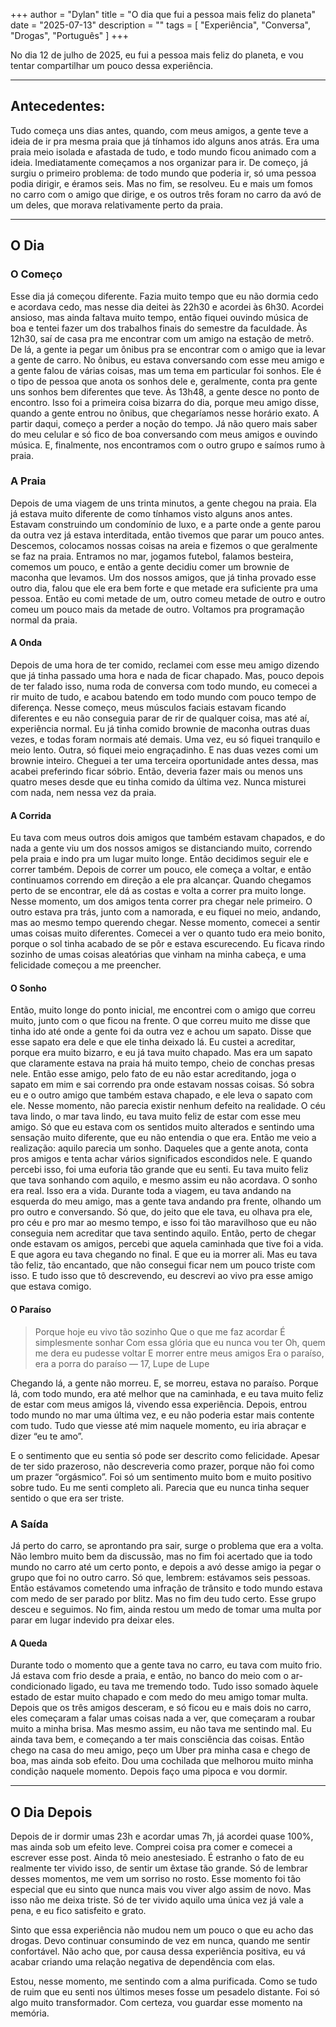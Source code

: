 +++
author = "Dylan"
title = "O dia que fui a pessoa mais feliz do planeta"
date = "2025-07-13"
description = ""
tags = [
    "Experiência", "Conversa", "Drogas", "Português"
]
+++

No dia 12 de julho de 2025, eu fui a pessoa mais feliz do planeta, e vou tentar compartilhar um pouco dessa experiência.

___
## Antecedentes:

Tudo começa uns dias antes, quando, com meus amigos, a gente teve a ideia de ir pra mesma praia que já tínhamos ido alguns anos atrás.
Era uma praia meio isolada e afastada de tudo, e todo mundo ficou animado com a ideia. Imediatamente começamos a nos organizar para ir.
De começo, já surgiu o primeiro problema: de todo mundo que poderia ir, só uma pessoa podia dirigir, e éramos seis.
Mas no fim, se resolveu. Eu e mais um fomos no carro com o amigo que dirige, e os outros três foram no carro da avó de um deles, que morava relativamente perto da praia.
___
## O Dia

### O Começo

Esse dia já começou diferente. Fazia muito tempo que eu não dormia cedo e acordava cedo,
mas nesse dia deitei às 22h30 e acordei às 6h30. Acordei ansioso, mas ainda faltava muito tempo, 
então fiquei ouvindo música de boa e tentei fazer um dos trabalhos finais do semestre da faculdade.
Às 12h30, saí de casa pra me encontrar com um amigo na estação de metrô. De lá, a gente ia pegar um ônibus pra se encontrar com o amigo que ia levar a gente de carro.
No ônibus, eu estava conversando com esse meu amigo e a gente falou de várias coisas, mas um tema em particular foi sonhos.
Ele é o tipo de pessoa que anota os sonhos dele e, geralmente, conta pra gente uns sonhos bem diferentes que teve.
Às 13h48, a gente desce no ponto de encontro. Isso foi a primeira coisa bizarra do dia, porque meu amigo disse, quando a gente entrou no ônibus, que chegaríamos nesse
horário exato.
A partir daqui, começo a perder a noção do tempo. Já não quero mais saber do meu celular e só fico de boa conversando com meus amigos e ouvindo música.
E, finalmente, nos encontramos com o outro grupo e saímos rumo à praia.

### A Praia

Depois de uma viagem de uns trinta minutos, a gente chegou na praia. Ela já estava muito diferente de como tínhamos visto alguns anos antes.
Estavam construindo um condomínio de luxo, e a parte onde a gente parou da outra vez já estava interditada, então tivemos que parar um pouco antes.
Descemos, colocamos nossas coisas na areia e fizemos o que geralmente se faz na praia. Entramos no mar, jogamos futebol, falamos besteira, comemos um pouco,
e então a gente decidiu comer um brownie de maconha que levamos.
Um dos nossos amigos, que já tinha provado esse outro dia, falou que ele era bem forte e que metade era suficiente pra uma pessoa.
Então eu comi metade de um, outro comeu metade de outro e outro comeu um pouco mais da metade de outro. Voltamos pra programação normal da praia.

#### A Onda

Depois de uma hora de ter comido, reclamei com esse meu amigo dizendo que já tinha passado uma hora e nada de ficar chapado.
Mas, pouco depois de ter falado isso, numa roda de conversa com todo mundo, eu comecei a rir muito de tudo, e acabou batendo em todo mundo com pouco tempo de diferença.
Nesse começo, meus músculos faciais estavam ficando diferentes e eu não conseguia parar de rir de qualquer coisa, mas até aí, experiência normal.
Eu já tinha comido brownie de maconha outras duas vezes, e todas foram normais até demais.
Uma vez, eu só fiquei tranquilo e meio lento. Outra, só fiquei meio engraçadinho. E nas duas vezes comi um brownie inteiro.
Cheguei a ter uma terceira oportunidade antes dessa, mas acabei preferindo ficar sóbrio.
Então, deveria fazer mais ou menos uns quatro meses desde que eu tinha comido da última vez. Nunca misturei com nada, nem nessa vez da praia.

#### A Corrida

Eu tava com meus outros dois amigos que também estavam chapados, e do nada a gente viu um dos nossos amigos se distanciando muito,
correndo pela praia e indo pra um lugar muito longe.
Então decidimos seguir ele e correr também. Depois de correr um pouco, ele começa a voltar, e então continuamos correndo em direção a ele pra alcançar.
Quando chegamos perto de se encontrar, ele dá as costas e volta a correr pra muito longe.
Nesse momento, um dos amigos tenta correr pra chegar nele primeiro. O outro estava pra trás, junto com a namorada, e eu fiquei no meio, andando,
mas ao mesmo tempo querendo chegar. Nesse momento, comecei a sentir umas coisas muito diferentes.
Comecei a ver o quanto tudo era meio bonito, porque o sol tinha acabado de se pôr e estava escurecendo.
Eu ficava rindo sozinho de umas coisas aleatórias que vinham na minha cabeça, e uma felicidade começou a me preencher.

#### O Sonho

Então, muito longe do ponto inicial, me encontrei com o amigo que correu muito, junto com o que ficou na frente.
O que correu muito me disse que tinha ido até onde a gente foi da outra vez e achou um sapato.
Disse que esse sapato era dele e que ele tinha deixado lá. Eu custei a acreditar, porque era muito bizarro, e eu já tava muito chapado.
Mas era um sapato que claramente estava na praia há muito tempo, cheio de conchas presas nele.
Então esse amigo, pelo fato de eu não estar acreditando, joga o sapato em mim e sai correndo pra onde estavam nossas coisas.
Só sobra eu e o outro amigo que também estava chapado, e ele leva o sapato com ele.
Nesse momento, não parecia existir nenhum defeito na realidade. O céu tava lindo, o mar tava lindo, eu tava muito feliz de estar com esse meu amigo.
Só que eu estava com os sentidos muito alterados e sentindo uma sensação muito diferente, que eu não entendia o que era.
Então me veio a realização: aquilo parecia um sonho.
Daqueles que a gente anota, conta pros amigos e tenta achar vários significados escondidos nele.
E quando percebi isso, foi uma euforia tão grande que eu senti.
Eu tava muito feliz que tava sonhando com aquilo, e mesmo assim eu não acordava.
O sonho era real. Isso era a vida.
Durante toda a viagem, eu tava andando na esquerda do meu amigo, mas a gente tava andando pra frente, olhando um pro outro e conversando.
Só que, do jeito que ele tava, eu olhava pra ele, pro céu e pro mar ao mesmo tempo, e isso foi tão maravilhoso que eu não conseguia nem acreditar que tava sentindo aquilo.
Então, perto de chegar onde estavam os amigos, percebi que aquela caminhada que tive foi a vida.
E que agora eu tava chegando no final. E que eu ia morrer ali.
Mas eu tava tão feliz, tão encantado, que não consegui ficar nem um pouco triste com isso.
E tudo isso que tô descrevendo, eu descrevi ao vivo pra esse amigo que estava comigo.

#### O Paraíso

> Porque hoje eu vivo tão sozinho
> Que o que me faz acordar
> É simplesmente sonhar
> Com essa glória que eu nunca vou ter
> Oh, quem me dera eu pudesse voltar
> E morrer entre meus amigos
> Era o paraíso, era a porra do paraíso
> — 17, Lupe de Lupe

Chegando lá, a gente não morreu. E, se morreu, estava no paraíso.
Porque lá, com todo mundo, era até melhor que na caminhada, e eu tava muito feliz de estar com meus amigos lá, vivendo essa experiência.
Depois, entrou todo mundo no mar uma última vez, e eu não poderia estar mais contente com tudo.
Tudo que viesse até mim naquele momento, eu iria abraçar e dizer “eu te amo”.

E o sentimento que eu sentia só pode ser descrito como felicidade.
Apesar de ter sido prazeroso, não descreveria como prazer, porque não foi como um prazer “orgásmico”.
Foi só um sentimento muito bom e muito positivo sobre tudo.
Eu me senti completo ali. Parecia que eu nunca tinha sequer sentido o que era ser triste.

### A Saída

Já perto do carro, se aprontando pra sair, surge o problema que era a volta.
Não lembro muito bem da discussão, mas no fim foi acertado que ia todo mundo no carro até um certo ponto,
e depois a avó desse amigo ia pegar o grupo que foi no outro carro.
Só que, lembrem: estávamos seis pessoas.
Então estávamos cometendo uma infração de trânsito e todo mundo estava com medo de ser parado por blitz.
Mas no fim deu tudo certo. Esse grupo desceu e seguimos.
No fim, ainda restou um medo de tomar uma multa por parar em lugar indevido pra deixar eles.

#### A Queda

Durante todo o momento que a gente tava no carro, eu tava com muito frio.
Já estava com frio desde a praia, e então, no banco do meio com o ar-condicionado ligado, eu tava me tremendo todo.
Tudo isso somado àquele estado de estar muito chapado e com medo do meu amigo tomar multa.
Depois que os três amigos desceram, e só ficou eu e mais dois no carro, eles começaram a falar umas coisas nada a ver,
que começaram a roubar muito a minha brisa.
Mas mesmo assim, eu não tava me sentindo mal.
Eu ainda tava bem, e começando a ter mais consciência das coisas.
Então chego na casa do meu amigo, peço um Uber pra minha casa e chego de boa, mas ainda sob efeito.
Dou uma cochilada que melhorou muito minha condição naquele momento. Depois faço uma pipoca e vou dormir.
___
## O Dia Depois

Depois de ir dormir umas 23h e acordar umas 7h, já acordei quase 100%, mas ainda sob um efeito leve.
Comprei coisa pra comer e comecei a escrever esse post. Ainda tô meio anestesiado.
É estranho o fato de eu realmente ter vivido isso, de sentir um êxtase tão grande.
Só de lembrar desses momentos, me vem um sorriso no rosto.
Esse momento foi tão especial que eu sinto que nunca mais vou viver algo assim de novo.
Mas isso não me deixa triste.
Só de ter vivido aquilo uma única vez já vale a pena, e eu fico satisfeito e grato.

Sinto que essa experiência não mudou nem um pouco o que eu acho das drogas.
Devo continuar consumindo de vez em nunca, quando me sentir confortável.
Não acho que, por causa dessa experiência positiva, eu vá acabar criando uma relação negativa de dependência com elas.

Estou, nesse momento, me sentindo com a alma purificada.
Como se tudo de ruim que eu senti nos últimos meses fosse um pesadelo distante.
Foi só algo muito transformador.
Com certeza, vou guardar esse momento na memória.

